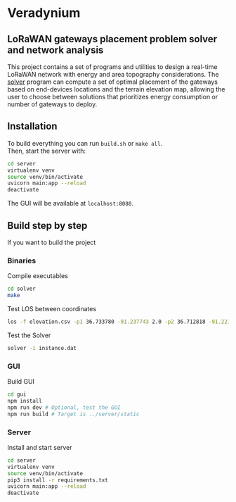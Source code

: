 # Veradynium

## LoRaWAN gateways placement problem solver and network analysis

This project contains a set of programs and utilities to design a real-time LoRaWAN network with energy and area topography considerations. The [solver](solver) program can compute a set of optimal placement of the gateways based on end-devices locations and the terrain elevation map, allowing the user to choose between solutions that prioritizes energy consumption or number of gateways to deploy.

## Installation
To build everything you can run ```build.sh``` or ```make all```.  
Then, start the server with:  
```bash
cd server
virtualenv venv
source venv/bin/activate
uvicorn main:app --reload 
deactivate
```  
The GUI will be available at ```localhost:8080```.

## Build step by step
If you want to build the project 

### Binaries
Compile executables  
```bash
cd solver
make
```
Test LOS between coordinates  
```bash
los -f elevation.csv -p1 36.733780 -91.237743 2.0 -p2 36.712818 -91.221097 2.5
```

Test the Solver 
```bash
solver -i instance.dat
```

### GUI
Build GUI
```bash
cd gui
npm install
npm run dev # Optional, test the GUI
npm run build # Target is ../server/static
```

### Server
Install and start server  
```bash
cd server
virtualenv venv
source venv/bin/activate
pip3 install -r requirements.txt
uvicorn main:app --reload 
deactivate
```